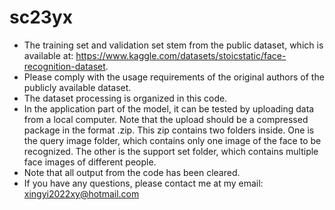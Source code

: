# sc23yx
* The training set and validation set stem from the public dataset, which is available at: https://www.kaggle.com/datasets/stoicstatic/face-recognition-dataset.
* Please comply with the usage requirements of the original authors of the publicly available dataset.
* The dataset processing is organized in this code.
* In the application part of the model, it can be tested by uploading data from a local computer. Note that the upload should be a compressed package in the format .zip. This zip contains two folders inside. One is the query image folder, which contains only one image of the face to be recognized. The other is the support set folder, which contains multiple face images of different people.
* Note that all output from the code has been cleared.
* If you have any questions, please contact me at my email: xingyi2022xy@hotmail.com
